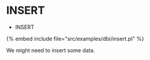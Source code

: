 # INSERT

* INSERT

{% embed include file="src/examples/dbi/insert.pl" %}

We might need to insert some data.



